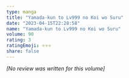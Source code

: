 ```yaml
---
type: manga
title: "Yamada-kun to Lv999 no Koi wo Suru"
date: "2023-04-15T22:28:58"
name: "Yamada-kun to Lv999 no Koi wo Suru"
volume: 90
rating: 3
ratingEmoji: ⭐️⭐️⭐️
share: false
---
```


*[No review was written for this volume]*
